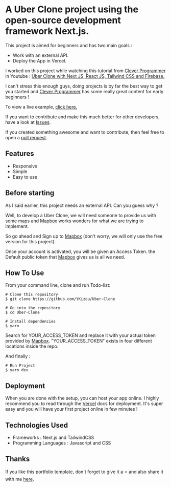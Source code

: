 # A Uber Clone project using the open-source development framework Next.js. 

This project is aimed for beginners and has two main goals :  
  - Work with an external API.
  - Deploy the App in Vercel.

I worked on this project while watching this tutorial from <a href="https://www.youtube.com/c/CleverProgrammer">Clever Programmer</a> in Youtube : <a href="https://www.youtube.com/watch?v=_VuGmykVgTg&t=2889s">Uber Clone with Next JS, React JS, Tailwind CSS and Firebase.</a>

I can't stress this enough guys, doing projects is by far the best way to get you started and <a href="https://www.youtube.com/c/CleverProgrammer">Clever Programmer</a> has some really great content for early beginners !


To view a live example, <a href="https://uber-r9vy5ju9b-youssefkizou-gmailcom.vercel.app/">click here.</a>


If you want to contribute and make this much better for other developers, have a look at <a href="https://github.com/Uber-Clone/issues">Issues</a>.

If you created something awesome and want to contribute, then feel free to open a <a href="https://github.com/YKizou/Uber-Clone/pulls">pull request</a>.


## Features
<ul>
  <li>Responsive</li>
  <li>Simple</li>
  <li>Easy to use</li>
</ul>

## Before starting
As I said earlier, this project needs an external API. Can you guess why ?

Well, to develop a Uber Clone, we will need someone to provide us with some maps and <a href="https://www.mapbox.com/">Mapbox</a> works wonders for what we are trying to implement.

So go ahead and Sign up to <a href="https://www.mapbox.com/">Mapbox</a> (don't worry, we will only use the free version for this project).

Once your account is activated, you will be given an Access Token. the Default public token that <a href="https://www.mapbox.com/">Mapbox</a> gives us is all we need. 


## How To Use
From your command line, clone and run Todo-list:

```
# Clone this repository
$ git clone https://github.com/YKizou/Uber-Clone

# Go into the repository
$ cd Uber-Clone

# Install dependencies
$ yarn
```

Search for YOUR_ACCESS_TOKEN and replace it with your actual token provided by <a href="https://www.mapbox.com/">Mapbox</a>.
"YOUR_ACCESS_TOKEN" exists in four different locations inside the repo.

And finally :
```
# Run Project
$ yarn dev
```


## Deployment
When you are done with the setup, you can host your app online. I highly recommend you to read through the <a href="https://vercel.com/docs">Vercel</a> docs for deployment. It's super easy and you will have your first project online in few minutes !

## Technologies Used
<ul>
  <li>Frameworks : Next.js and TailwindCSS </li>
  <li>Programming Languages : Javascript and CSS</li>
</ul>

## Thanks
If you like this portfolio template, don't forget to give it a ⭐ and also share it with me <a href="mailto:hello@kizou.org">here</a>.
